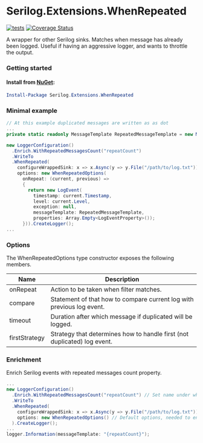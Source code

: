 # Serilog.Extensions.WhenRepeated
[![tests](https://github.com/Hau-Hau/Serilog.Extensions.WhenRepeated/actions/workflows/tests.yml/badge.svg)](https://github.com/Hau-Hau/Serilog.Extensions.WhenRepeated/actions/workflows/tests.yml)
[![Coverage Status](https://coveralls.io/repos/github/Hau-Hau/Serilog.Extensions.WhenRepeated/badge.svg)](https://coveralls.io/github/Hau-Hau/Serilog.Extensions.WhenRepeated)


A wrapper for other Serilog sinks. Matches when message has already been logged. Useful if having an aggressive logger, and wants to throttle the output.

### Getting started

#### Install from [NuGet](https://www.nuget.org/packages/Serilog.Extensions.WhenRepeated):

```powershell
Install-Package Serilog.Extensions.WhenRepeated 
```

### Minimal example
```csharp
// At this example duplicated messages are written as as dot
...
private static readonly MessageTemplate RepeatedMessageTemplate = new MessageTemplate(new MessageTemplateParser().Parse(".").Tokens);

new LoggerConfiguration()
  .Enrich.WithRepeatedMessagesCount("repeatCount")
  .WriteTo
  .WhenRepeated(
    configureWrappedSink: x => x.Async(y => y.File("/path/to/log.txt")),
    options: new WhenRepeatedOptions(
      onRepeat: (current, previous) =>
      {
        return new LogEvent(
          timestamp: current.Timestamp,
          level: current.Level,
          exception: null,
          messageTemplate: RepeatedMessageTemplate,
          properties: Array.Empty<LogEventProperty>());
      })).CreateLogger();
...
```

### Options
The WhenRepeatedOptions type constructor exposes the following members.

| Name  | Description |
| ------------- | ------------- |
| onRepeat  | Action to be taken when filter matches.  |
| compare  | Statement of that how to compare current log with previous log event.  |
| timeout  | Duration after which message if duplicated will be logged.  |
| firstStrategy  | Strategy that determines how to handle first (not duplicated) log event.  |

### Enrichment
Enrich Serilog events with repeated messages count property.

```csharp
...
new LoggerConfiguration()
  .Enrich.WithRepeatedMessagesCount("repeatCount") // Set name under which property will be available
  .WriteTo
  .WhenRepeated(
    configureWrappedSink: x => x.Async(y => y.File("/path/to/log.txt")),
    options: new WhenRepeatedOptions() // Default options, needed to enable counting. By default increment repeated messages count when same message occurs in 10 seconds time interval.
  ).CreateLogger();
...
logger.Information(messageTemplate: "{repeatCount}");
```

